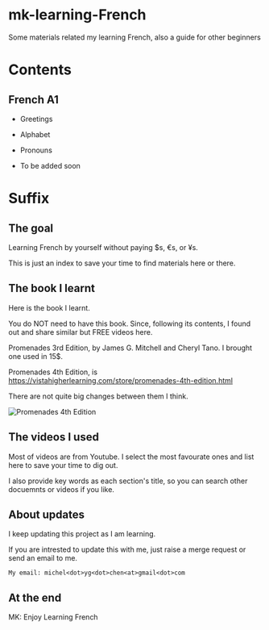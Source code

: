 # mk-learning-French
Some materials related my learning French, also a guide for other beginners

# Contents

## French A1

- Greetings
  
- Alphabet
  
- Pronouns

- To be added soon

# Suffix
## The goal
Learning French by yourself without paying $s, €s, or ¥s.

This is just an index to save your time to find materials here or there. 


## The book I learnt
Here is the book I learnt. 

You do NOT need to have this book. Since, following its contents, I found out and share similar but FREE videos here. 

Promenades 3rd Edition, by James G. Mitchell and Cheryl Tano. I brought one used in 15$.

Promenades 4th Edition, is https://vistahigherlearning.com/store/promenades-4th-edition.html

There are not quite big changes between them I think.   

![Promenades 4th Edition](https://vistahigherlearning.com/media/catalog/product/cache/717de401278b34d1b6e653f0a5c010ec/p/r/pro4e-side.jpg)



## The videos I used

Most of videos are from Youtube. I select the most favourate ones and list here to save your time to dig out. 

I also provide key words as each section's title, so you can search other docuemnts or videos if you like. 


## About updates

I keep updating this project as I am learning. 

If you are intrested to update this with me, just raise a merge request or send an email to me.

```My email: michel<dot>yg<dot>chen<at>gmail<dot>com```


## At the end
MK: Enjoy Learning French

